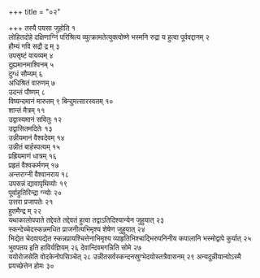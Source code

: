+++
title = "०२"

+++
तस्यै पयसा जुहोति १  
लोहितदोहे दक्षिणाग्निं परिश्रित्य
व्युत्क्रामतेत्युक्त्वोष्णे भस्मनि
रुद्रा य हुत्वा पूर्ववद्दानम् २  
हौम्यं गवि सद्रौ द्र म् ३  
उपसृष्टं
वायव्यम् ४  
दुह्यमानमाश्विनम् ५  
दुग्धं सौम्यम् ६  
अधिश्रितं
वारुणम् ७  
उदन्तं पौष्णम् ८  
विष्यन्दमानं मारुतम् ९
बिन्दुमत्सारस्वतम् १०  
शान्तं मैत्रम् ११  
उद्वास्यमानं
सवितुः १२  
उद्वासितमदितेः १३  
उन्नीयमानं वैश्वदेवम् १४  
उन्नीतं
बार्हस्पत्यम् १५  
प्रह्रियमाणं धात्रम् १६  
प्रहृतं
वैश्वकर्मणम् १७  
अन्तराग्नी वैश्वानराय १८  
उपसन्नं
द्यावापृथिव्योः १९  
पूर्वाहुतिरिन्द्रा ग्न्योः २०  
उत्तरा
प्रजापतेः २१  
हुतमैन्द्र म् २२  
यथाकालोपपाते तद्देवते तद्देवतं हुत्वा
तद्वाऽतिदिश्यान्येन जुहुयात् २३  
स्कन्देच्चेदस्कन्नमधित
प्राजनीत्यभिमृश्य शेषेण जुहुयात् २४  
भिद्येत
चेदवापद्येत स्कन्नप्रायश्चित्तेनाभिमृश्य
व्याहृतिभिश्चाद्भिरुपनिनीय
कपालानि भस्मोद्वापे कुर्यात् २५  
भुवपतय इति हाविर्यज्ञियम् २६
देवान्दिवमगन्निति सोमे २७  
ययोरोजसेति वोदकेनोपसिञ्चेत् २८
उन्नीतसर्वस्कन्दनस्रुग्भेदयोस्तत्रैवासनम् २९
अन्यदुन्नीयान्योऽस्मै
प्रयच्छेत्तेन होमः ३०  
